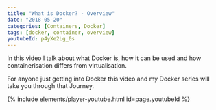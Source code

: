 ```yaml
---
title: "What is Docker? - Overview"
date: "2018-05-20"
categories: [Containers, Docker]
tags: [docker, container, overview]
youtubeId: p4yXe2Lg_0s
---
```


In this video I talk about what Docker is, how it can be used and how containerisation differs from virtualisation.

For anyone just getting into Docker this video and my Docker series will take you through that Journey.

{% include elements/player-youtube.html id=page.youtubeId %}
